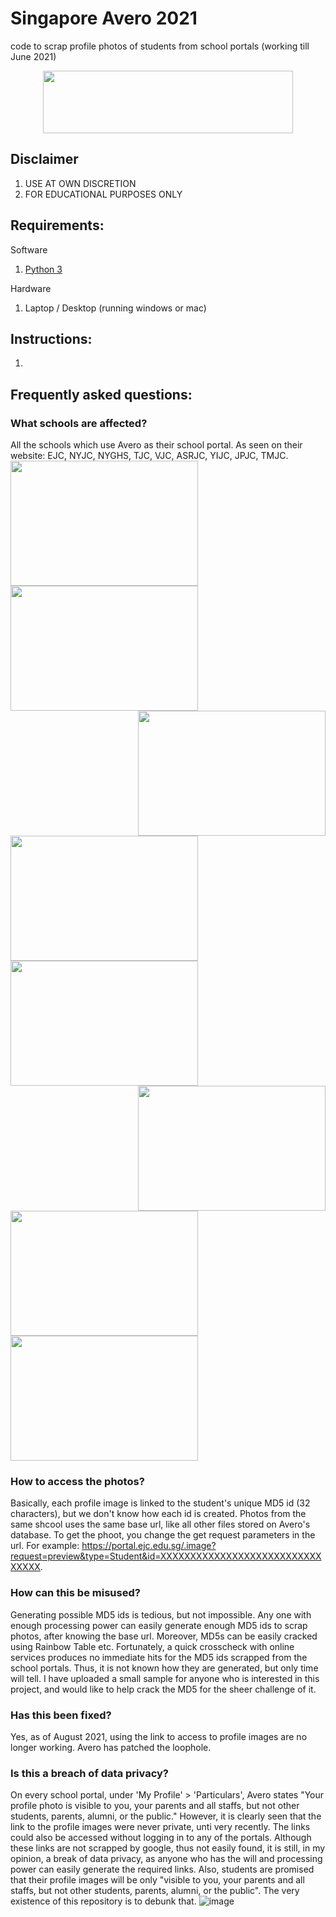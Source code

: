 # Singapore Avero 2021
code to scrap profile photos of students from school portals (working till June 2021)

<p align="center">
  <img src="https://www.avero-tech.com/assets/img/avero.png" width='400' height='100'/>
</p>

## Disclaimer
1. USE AT OWN DISCRETION
2. FOR EDUCATIONAL PURPOSES ONLY

## Requirements:
Software
1. [Python 3](https://www.python.org/ftp/python/3.8.5/python-3.8.5.exe)

Hardware
1. Laptop / Desktop (running windows or mac)


## Instructions:
1. 

## Frequently asked questions:
### What schools are affected?
All the schools which use Avero as their school portal. As seen on their website: EJC, NYJC, NYGHS, TJC, VJC, ASRJC, YIJC, JPJC, TMJC.\
<img align="left" width="300" height="200" src="https://www.avero-tech.com/assets/img/portal_nygh.png">
<img align="center" width="300" height="200" src="https://www.avero-tech.com/assets/img/portal_nyjc.png">
<img align="right" width="300" height="200" src="https://www.avero-tech.com/assets/img/portal_tmjc.png">
<img align="left" width="300" height="200" src="https://www.avero-tech.com/assets/img/portal_yijc.png">
<img align="center" width="300" height="200" src="https://www.avero-tech.com/assets/img/portal_jpjc.png">
<img align="right" width="300" height="200" src="https://www.avero-tech.com/assets/img/portal_tjc.png">
<img align="left" width="300" height="200" src="https://www.avero-tech.com/assets/img/portal_ejc.png">
<img align="center" width="300" height="200" src="https://www.avero-tech.com/assets/img/portal_vjc.png">

### How to access the photos?
Basically, each profile image is linked to the student's unique MD5 id (32 characters), but we don't know how each id is created. Photos from the same shcool uses the same base url, like all other files stored on Avero's database. To get the phoot, you change the get request parameters in the url.
For example: https://portal.ejc.edu.sg/.image?request=preview&type=Student&id=XXXXXXXXXXXXXXXXXXXXXXXXXXXXXXXX.

### How can this be misused?
Generating possible MD5 ids is tedious, but not impossible. Any one with enough processing power can easily generate enough MD5 ids to scrap photos, after knowing the base url. Moreover, MD5s can be easily cracked using Rainbow Table etc. Fortunately, a quick crosscheck with online services produces no immediate hits for the MD5 ids scrapped from the school portals. Thus, it is not known how they are generated, but only time will tell. I have uploaded a small sample for anyone who is interested in this project, and would like to help crack the MD5 for the sheer challenge of it.

### Has this been fixed?
Yes, as of August 2021, using the link to access to profile images are no longer working. Avero has patched the loophole.

### Is this a breach of data privacy?
On every school portal, under 'My Profile' > 'Particulars', Avero states "Your profile photo is visible to you, your parents and all staffs, but not other students, parents, alumni, or the public." However, it is clearly seen that the link to the profile images were never private, unti very recently. The links could also be accessed without logging in to any of the portals. Although these links are not scrapped by google, thus not easily found, it is still, in my opinion, a break of data privacy, as anyone who has the will and processing power can easily generate the required links. Also, students are promised that their profile images will be only "visible to you, your parents and all staffs, but not other students, parents, alumni, or the public". The very existence of this repository is to debunk that.
![image](https://user-images.githubusercontent.com/66017805/130156069-37a10a74-3833-4413-9d69-7a16726323fe.png)
